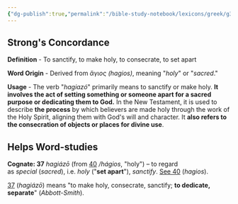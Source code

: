 ```yaml
---
{"dg-publish":true,"permalink":"/bible-study-notebook/lexicons/greek/g37-hagiazo/","tags":["Greek/G37-hagiazó"],"created":"2025-06-02T23:40:12.183-04:00","updated":"2025-06-02T20:08:11.146-04:00"}
---
```


## Strong's Concordance

**Definition** - To sanctify, to make holy, to consecrate, to set apart

**Word Origin** - Derived from *ἅγιος (hagios)*, meaning "*holy*" or "*sacred*."

**Usage** - The verb "*hagiazó*" primarily means to sanctify or make holy. **It involves the act of setting something or someone apart for a sacred purpose or dedicating them to God.** In the New Testament, it is used to describe **the process** by which believers are made holy through the work of the Holy Spirit, aligning them with God's will and character. It **also refers to the consecration of objects or places for divine use**.

## Helps Word-studies

**Cognate: 37** *hagiázō* (from [40](https://biblehub.com/greek/40.htm) */hágios*, "holy") – to regard as *special* (*sacred*), i.e. *holy* ("**set apart**"), *sanctify*. [See 40](https://biblehub.com/greek/40.htm) (*hagios*).

[37](https://biblehub.com/greek/37.htm) (*hagiázō*) means "to make holy, consecrate, sanctify; **to dedicate, separate**" (*Abbott-Smith*).

